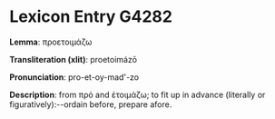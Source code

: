 # Lexicon Entry G4282

**Lemma**: προετοιμάζω

**Transliteration (xlit)**: proetoimázō

**Pronunciation**: pro-et-oy-mad'-zo

**Description**:
from πρό and ἑτοιμάζω; to fit up in advance (literally or figuratively):--ordain before, prepare afore.
